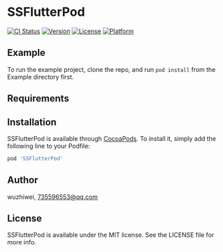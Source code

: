 # SSFlutterPod

[![CI Status](https://img.shields.io/travis/wuzhiwei/SSFlutterPod.svg?style=flat)](https://travis-ci.org/wuzhiwei/SSFlutterPod)
[![Version](https://img.shields.io/cocoapods/v/SSFlutterPod.svg?style=flat)](https://cocoapods.org/pods/SSFlutterPod)
[![License](https://img.shields.io/cocoapods/l/SSFlutterPod.svg?style=flat)](https://cocoapods.org/pods/SSFlutterPod)
[![Platform](https://img.shields.io/cocoapods/p/SSFlutterPod.svg?style=flat)](https://cocoapods.org/pods/SSFlutterPod)

## Example

To run the example project, clone the repo, and run `pod install` from the Example directory first.

## Requirements

## Installation

SSFlutterPod is available through [CocoaPods](https://cocoapods.org). To install
it, simply add the following line to your Podfile:

```ruby
pod 'SSFlutterPod'
```

## Author

wuzhiwei, 735596553@qq.com

## License

SSFlutterPod is available under the MIT license. See the LICENSE file for more info.
